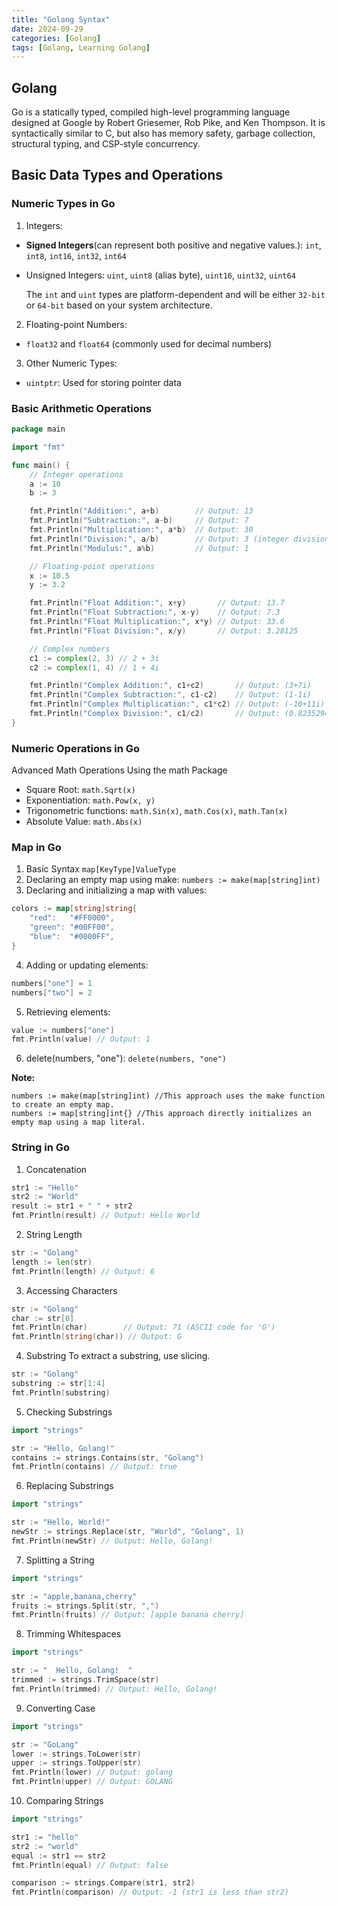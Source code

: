 ```yaml
---
title: "Golang Syntax"
date: 2024-09-29
categories: [Golang]
tags: [Golang, Learning Golang]
---
```


## Golang
Go is a statically typed, compiled high-level programming language designed at Google by Robert Griesemer, Rob Pike, and Ken Thompson. It is syntactically similar to C, but also has memory safety, garbage collection, structural typing, and CSP-style concurrency. 

## Basic Data Types and Operations

### Numeric Types in Go

1. Integers:
- **Signed Integers**(can represent both positive and negative values.): `int`, `int8`, `int16`, `int32`, `int64`
- Unsigned Integers: `uint`, `uint8` (alias byte), `uint16`, `uint32`, `uint64`

  The `int` and `uint` types are platform-dependent and will be either `32-bit` or `64-bit` based on your system architecture.

2. Floating-point Numbers:
- `float32` and `float64` (commonly used for decimal numbers)

3. Other Numeric Types:
- `uintptr`: Used for storing pointer data

### Basic Arithmetic Operations
```go
package main

import "fmt"

func main() {
    // Integer operations
    a := 10
    b := 3

    fmt.Println("Addition:", a+b)        // Output: 13
    fmt.Println("Subtraction:", a-b)     // Output: 7
    fmt.Println("Multiplication:", a*b)  // Output: 30
    fmt.Println("Division:", a/b)        // Output: 3 (integer division)
    fmt.Println("Modulus:", a%b)         // Output: 1

    // Floating-point operations
    x := 10.5
    y := 3.2

    fmt.Println("Float Addition:", x+y)       // Output: 13.7
    fmt.Println("Float Subtraction:", x-y)    // Output: 7.3
    fmt.Println("Float Multiplication:", x*y) // Output: 33.6
    fmt.Println("Float Division:", x/y)       // Output: 3.28125

    // Complex numbers
    c1 := complex(2, 3) // 2 + 3i
    c2 := complex(1, 4) // 1 + 4i

    fmt.Println("Complex Addition:", c1+c2)       // Output: (3+7i)
    fmt.Println("Complex Subtraction:", c1-c2)    // Output: (1-1i)
    fmt.Println("Complex Multiplication:", c1*c2) // Output: (-10+11i)
    fmt.Println("Complex Division:", c1/c2)       // Output: (0.8235294117647058-0.29411764705882354i)
}
```


### Numeric Operations in Go

Advanced Math Operations Using the math Package
- Square Root: `math.Sqrt(x)`
- Exponentiation: `math.Pow(x, y)`
- Trigonometric functions: `math.Sin(x)`, `math.Cos(x)`, `math.Tan(x)`
- Absolute Value: `math.Abs(x)`




### Map in Go

1. Basic Syntax `map[KeyType]ValueType`
2. Declaring an empty map using make: `numbers := make(map[string]int)`
3. Declaring and initializing a map with values:
```go
colors := map[string]string{
    "red":   "#FF0000",
    "green": "#00FF00",
    "blue":  "#0000FF",
}
```
4. Adding or updating elements:
```go
numbers["one"] = 1
numbers["two"] = 2
```
5. Retrieving elements:
```go
value := numbers["one"]
fmt.Println(value) // Output: 1
```
6. delete(numbers, "one"): `delete(numbers, "one")`

**Note:**
```
numbers := make(map[string]int) //This approach uses the make function to create an empty map.
numbers := map[string]int{} //This approach directly initializes an empty map using a map literal.
```



### String in Go
1. Concatenation
```go
str1 := "Hello"
str2 := "World"
result := str1 + " " + str2
fmt.Println(result) // Output: Hello World
```
2. String Length
```go
str := "Golang"
length := len(str)
fmt.Println(length) // Output: 6
```

3. Accessing Characters
```go
str := "Golang"
char := str[0]
fmt.Println(char)        // Output: 71 (ASCII code for 'G')
fmt.Println(string(char)) // Output: G
```

4. Substring
To extract a substring, use slicing.

```go
str := "Golang"
substring := str[1:4]
fmt.Println(substring)
```

5. Checking Substrings
```go
import "strings"

str := "Hello, Golang!"
contains := strings.Contains(str, "Golang")
fmt.Println(contains) // Output: true
```

6. Replacing Substrings
```go
import "strings"

str := "Hello, World!"
newStr := strings.Replace(str, "World", "Golang", 1)
fmt.Println(newStr) // Output: Hello, Golang!
```

7. Splitting a String
```go
import "strings"

str := "apple,banana,cherry"
fruits := strings.Split(str, ",")
fmt.Println(fruits) // Output: [apple banana cherry]

```
8. Trimming Whitespaces
```go
import "strings"

str := "  Hello, Golang!  "
trimmed := strings.TrimSpace(str)
fmt.Println(trimmed) // Output: Hello, Golang!
```

9. Converting Case
```go
import "strings"

str := "GoLang"
lower := strings.ToLower(str)
upper := strings.ToUpper(str)
fmt.Println(lower) // Output: golang
fmt.Println(upper) // Output: GOLANG
```

10. Comparing Strings
```go
import "strings"

str1 := "hello"
str2 := "world"
equal := str1 == str2
fmt.Println(equal) // Output: false

comparison := strings.Compare(str1, str2)
fmt.Println(comparison) // Output: -1 (str1 is less than str2)
```









































































